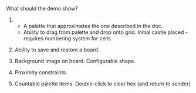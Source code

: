 What should the demo show?

1.
	* A palette that approximates the one described in the doc. 
	* Ability to drag from palette and drop onto grid.
	Initial castle placed - requires numbering system for cells.

2.
	Ability to save and restore a board.

3.
	Background image on board.
	Configurable shape.

4.
	Proximity constraints.

5.
	Countable palette items.
	Double-click to clear hex (and return to sender)
